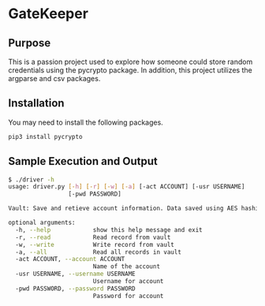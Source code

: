 # GateKeeper

## Purpose
This is a passion project used to explore how someone could store random credentials using the pycrypto package. In addition, this project utilizes the argparse and csv packages.

## Installation
You may need to install the following packages.
```bash
pip3 install pycrypto
```

## Sample Execution and Output
```bash
$ ./driver -h
usage: driver.py [-h] [-r] [-w] [-a] [-act ACCOUNT] [-usr USERNAME]
                 [-pwd PASSWORD]

Vault: Save and retieve account information. Data saved using AES hashing.

optional arguments:
  -h, --help            show this help message and exit
  -r, --read            Read record from vault
  -w, --write           Write record from vault
  -a, --all             Read all records in vault
  -act ACCOUNT, --account ACCOUNT
                        Name of the account
  -usr USERNAME, --username USERNAME
                        Username for account
  -pwd PASSWORD, --password PASSWORD
                        Password for account
```


